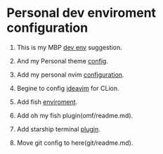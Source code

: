 # Personal dev enviroment configuration

1. This is my MBP [dev env](mbp/MacOS_Developer_Setup.md) suggestion.

2. And my Personal theme [config](mbp/My_Personal_Like.md).

3. Add my personal nvim [configuration](nvim/readme.md).

4. Begine to config [ideavim](ideavim/readme.md) for CLion.

5. Add fish [enviroment](fish/readme.md).

6. Add oh my fish plugin(omf/readme.md).

7. Add starship terminal [plugin](starship/readme.md).

8. Move git config to here(git/readme.md).

